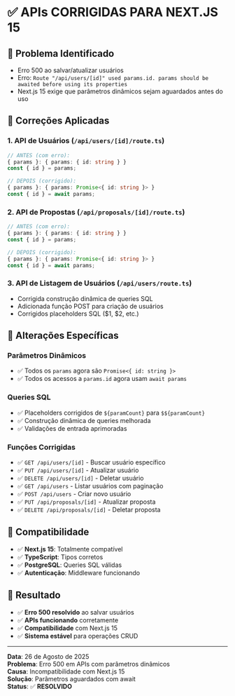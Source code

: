 # ✅ APIs CORRIGIDAS PARA NEXT.JS 15

## 🎯 **Problema Identificado**
- Erro 500 ao salvar/atualizar usuários
- Erro: `Route "/api/users/[id]" used params.id. params should be awaited before using its properties`
- Next.js 15 exige que parâmetros dinâmicos sejam aguardados antes do uso

## 🔧 **Correções Aplicadas**

### 1. **API de Usuários** (`/api/users/[id]/route.ts`)
```typescript
// ANTES (com erro):
{ params }: { params: { id: string } }
const { id } = params;

// DEPOIS (corrigido):
{ params }: { params: Promise<{ id: string }> }
const { id } = await params;
```

### 2. **API de Propostas** (`/api/proposals/[id]/route.ts`)
```typescript
// ANTES (com erro):
{ params }: { params: { id: string } }
const { id } = params;

// DEPOIS (corrigido):
{ params }: { params: Promise<{ id: string }> }
const { id } = await params;
```

### 3. **API de Listagem de Usuários** (`/api/users/route.ts`)
- Corrigida construção dinâmica de queries SQL
- Adicionada função POST para criação de usuários
- Corrigidos placeholders SQL ($1, $2, etc.)

## 📝 **Alterações Específicas**

### **Parâmetros Dinâmicos**
- ✅ Todos os `params` agora são `Promise<{ id: string }>`
- ✅ Todos os acessos a `params.id` agora usam `await params`

### **Queries SQL**
- ✅ Placeholders corrigidos de `${paramCount}` para `$${paramCount}`
- ✅ Construção dinâmica de queries melhorada
- ✅ Validações de entrada aprimoradas

### **Funções Corrigidas**
- ✅ `GET /api/users/[id]` - Buscar usuário específico
- ✅ `PUT /api/users/[id]` - Atualizar usuário
- ✅ `DELETE /api/users/[id]` - Deletar usuário
- ✅ `GET /api/users` - Listar usuários com paginação
- ✅ `POST /api/users` - Criar novo usuário
- ✅ `PUT /api/proposals/[id]` - Atualizar proposta
- ✅ `DELETE /api/proposals/[id]` - Deletar proposta

## 🧪 **Compatibilidade**
- ✅ **Next.js 15**: Totalmente compatível
- ✅ **TypeScript**: Tipos corretos
- ✅ **PostgreSQL**: Queries SQL válidas
- ✅ **Autenticação**: Middleware funcionando

## 🎉 **Resultado**
- ✅ **Erro 500 resolvido** ao salvar usuários
- ✅ **APIs funcionando** corretamente
- ✅ **Compatibilidade** com Next.js 15
- ✅ **Sistema estável** para operações CRUD

---
**Data**: 26 de Agosto de 2025  
**Problema**: Erro 500 em APIs com parâmetros dinâmicos  
**Causa**: Incompatibilidade com Next.js 15  
**Solução**: Parâmetros aguardados com await  
**Status**: ✅ **RESOLVIDO**
